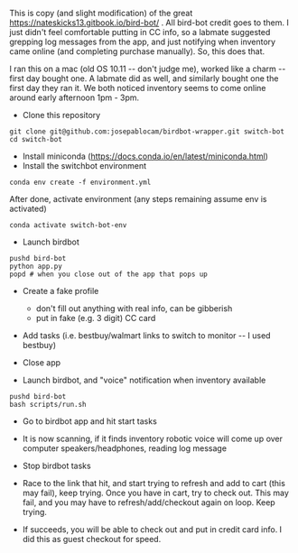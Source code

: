 This is copy (and slight modification) of the great https://nateskicks13.gitbook.io/bird-bot/ .
All bird-bot credit goes to them. I just didn't feel comfortable putting in CC info,
so a labmate suggested grepping log messages from the app, and just notifying when
inventory came online (and completing purchase manually). So, this does that.



I ran this on a mac (old OS 10.11 -- don't judge me), worked like a charm -- first day bought one.
A labmate did as well, and similarly bought one the first day they ran it.
We both noticed inventory seems to come online around early afternoon 1pm - 3pm.

* Clone this repository


```
git clone git@github.com:josepablocam/birdbot-wrapper.git switch-bot
cd switch-bot
```


* Install miniconda (https://docs.conda.io/en/latest/miniconda.html)
* Install the switchbot environment

```
conda env create -f environment.yml
```


After done, activate environment (any steps remaining assume env is activated)

```
conda activate switch-bot-env
```


* Launch birdbot

```
pushd bird-bot
python app.py
popd # when you close out of the app that pops up
```

* Create a fake profile
    - don't fill out anything with real info, can be gibberish
    - put in fake (e.g. 3 digit) CC card

* Add tasks (i.e. bestbuy/walmart links to switch to monitor -- I used bestbuy)


* Close app

* Launch birdbot, and "voice" notification when inventory available

```
pushd bird-bot
bash scripts/run.sh
```

* Go to birdbot app and hit start tasks

* It is now scanning, if it finds inventory robotic voice will come up over computer speakers/headphones, reading log message

* Stop birdbot tasks

* Race to the link that hit, and start trying to refresh and add to cart (this may fail), keep trying. Once you have in cart, try to check out. This may fail, and you may have to refresh/add/checkout again on loop. Keep trying.

* If succeeds, you will be able to check out and put in credit card info. I did this as guest checkout for speed.


